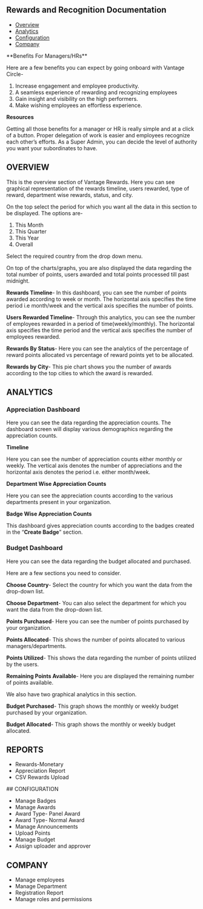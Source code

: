 ## Rewards and Recognition Documentation
<ul>
  <li><a href="#overview">Overview</a></li>
  <li><a href="#analytics">Analytics</a></li>
  <li><a href="#configuration">Configuration</a></li>
  <li><a href="#company">Company</a></li>
  </ul>
**Benefits For Managers/HRs** <br>

Here are a few benefits you can expect by going onboard with Vantage Circle-
<ol>
  <li>Increase engagement and employee productivity.</li>
  <li>A seamless experience of rewarding and recognizing employees</li>
  <li>Gain insight and visibility on the high performers.</li>
  <li>Make wishing employees an effortless experience.</li>
  </ol>


**Resources**

Getting all those benefits for a manager or HR is really simple and at a click of a button. Proper delegation of work is easier and employees recognize each other’s efforts. As a Super Admin, you can decide the level of authority you want your subordinates to have.

## OVERVIEW

This is the overview section of Vantage Rewards. Here you can see graphical representation of the rewards timeline, users rewarded, type of reward, department wise rewards, status, and city. 

On the top select the period for which you want all the data in this section to be displayed. The options are-
1. This Month
2. This Quarter
3. This Year
4. Overall

Select the required country from the drop down menu. 

On top of the charts/graphs, you are also displayed the data regarding the total number of points, users awarded and total points processed till past midnight. 

**Rewards Timeline**- In this dashboard, you can see the number of points awarded according to week or month. The horizontal axis specifies the time period i.e month/week and the vertical axis specifies the number of points. 

**Users Rewarded Timeline**- Through this analytics, you can see the number of employees rewarded in a period of time(weekly/monthly). The horizontal axis specifies the time period and the vertical axis specifies the number of employees rewarded. 


**Rewards By Status**- Here you can see the analytics of the percentage of reward points allocated vs percentage of reward points yet to be allocated. 

**Rewards by City**- This pie chart shows you the number of awards according to the top cities to which the award is rewarded.

## ANALYTICS

### Appreciation Dashboard

Here you can see the data regarding the appreciation counts. The dashboard screen will display various demographics regarding the appreciation counts. 

**Timeline**

Here you can see the number of appreciation counts either monthly or weekly. The vertical axis denotes the number of appreciations and the horizontal axis denotes the period i.e. either month/week. 

**Department Wise Appreciation Counts**

Here you can see the appreciation counts according to the various departments present in your organization. 

**Badge Wise Appreciation Counts**

This dashboard gives appreciation counts according to the badges created in the “**Create Badge**” section. 


### Budget Dashboard

Here you can see the data regarding the budget allocated and purchased. 

Here are a few sections you need to consider. 

**Choose Country**- Select the country for which you want the data from the drop-down list. 

**Choose Department**- You can also select the department for which you want the data from the drop-down list.

**Points Purchased**- Here you can see the number of points purchased by your organization.

**Points Allocated**- This shows the number of points allocated to various managers/departments. 

**Points Utilized**- This shows the data regarding the number of points utilized by the users.

**Remaining Points Available**- Here you are displayed the remaining number of points available.


We also have two graphical analytics in this section. 

**Budget Purchased**- This graph shows the monthly or weekly budget purchased by your organization.

**Budget Allocated**- This graph shows the monthly or weekly budget allocated.



## REPORTS
<ul>
  <li>Rewards-Monetary</li>

<li>Appreciation Report</li>

<li>CSV Rewards Upload</li>
</ul>
## CONFIGURATION
<ul>
  <li>Manage Badges</li>

<li>Manage Awards</li>

<li>Award Type- Panel Award</li>

<li>Award Type- Normal Award</li>

<li>Manage Announcements</li>

<li>Upload Points</li>

<li>Manage Budget</li>

<li>Assign uploader and approver</li>
</ul>

## COMPANY
<ul>

<li>Manage employees</li>

<li>Manage Department</li>

<li>Registration Report</li>

<li>Manage roles and permissions</li>
</ul>

